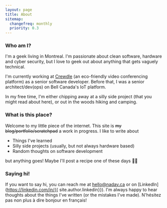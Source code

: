 ```yaml
---
layout: page
title: About
sitemap:
  changefreq: monthly
  priority: 0.3
---
```

### Who am I?
I'm a geek living in Montreal. I'm passionate about clean software, hardware and cyber security, but I love to geek out about anything that gets vaguely technical.

I'm currently working at [Crewdle](https://crewdle.com) (an eco-friendly video conferencing platform) as a senior software developer. Before that, I was a senior architect/dev(ops) on Bell Canada's IoT platform.

In my free time, I'm either chipping away at a silly side project (that you might read about here), or out in the woods hiking and camping.

### What is this place?
Welcome to my little piece of the internet. This site is ~~my blog/portfolio/scratchpad~~ a work in progress. I like to write about

* Things I've learned
* Silly side projects (usually, but not always hardware based)
* Random thoughts on software development

but anything goes! Maybe I'll post a recipe one of these days :man_shrugging:

### Saying hi!
If you want to say hi, you can reach me at [hello@nadav.ca](mailto:hello@nadav.ca) or on [LinkedIn](https://linkedin.com/in/{{ site.author.linkedin}}). I'm always happy to hear thoughts about the things I've written (or the mistakes I've made). N'hésitez pas non plus à dire bonjour en français!

